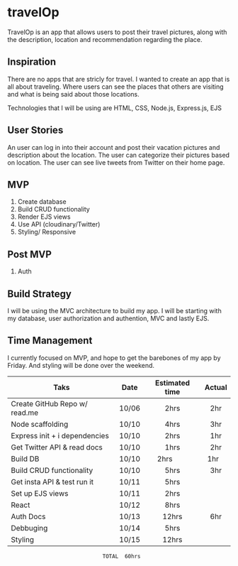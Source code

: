 # travelOp
TravelOp is an app that allows users to post their travel pictures, along with the description, location and recommendation 
regarding the place.

## Inspiration
There are no apps that are stricly for travel. I wanted to create an app that is all about traveling. Where users can see 
the places that others are visiting and what is being said about those locations.

Technologies that I will be using are HTML, CSS, Node.js, Express.js, EJS

## User Stories 
An user can log in into their account and post their vacation pictures and description about the location. The user can categorize their pictures based on location. The user can see live tweets from Twitter on their home page. 

## MVP 
1) Create database
2) Build CRUD functionality 
3) Render EJS views 
4) Use API (cloudinary/Twitter) 
5) Styling/ Responsive 

## Post MVP 
1) Auth 

## Build Strategy
I will be using the MVC architecture to build my app. I will be starting with my database, user authorization and authention, 
MVC and lastly EJS.

## Time Management
I currently focused on MVP, and hope to get the barebones of my app by Friday. And styling will be done over the weekend.

| Taks                          | Date  | Estimated time| Actual |
| -------------                 |:-----:| :------------:|:------:|
| Create GitHub Repo w/ read.me | 10/06 | 2hrs          | 2hr    |
| Node scaffolding              | 10/10 | 4hrs          | 3hr    |
| Express init + i dependencies | 10/10 | 2hrs          | 1hr    |
| Get Twitter API & read docs   | 10/10 | 1hrs          | 2hr    |
| Build DB                      | 10/10 | 2hrs          | 1hr    |
| Build CRUD functionality      | 10/10 | 5hrs          | 3hr    |
| Get insta API & test run it   | 10/11 | 5hrs          |        |
| Set up EJS views              | 10/11 | 2hrs          |        |
| React                         | 10/12 | 8hrs          |        |
| Auth Docs                     | 10/13 | 12hrs         | 6hr    |
| Debbuging                     | 10/14 | 5hrs          |        |
| Styling                       | 10/15 | 12hrs         |        |
                                  TOTAL  60hrs           
